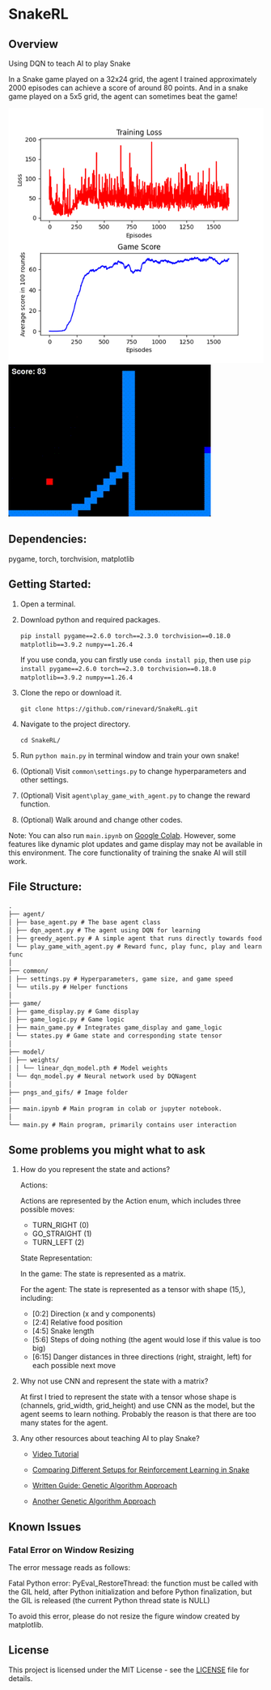 # SnakeRL

## Overview

Using DQN to teach AI to play Snake

In a Snake game played on a 32x24 grid, the agent I trained approximately 2000 episodes can achieve a score of around 80 points. And in a snake game played on a 5x5 grid, the agent can sometimes beat the game!

![alt text](pngs_and_gifs/loss.png)
![alt text](pngs_and_gifs/snaker.gif)

## Dependencies:

pygame, torch, torchvision, matplotlib

## Getting Started:

1. Open a terminal.

2. Download python and required packages.

   `pip install pygame==2.6.0 torch==2.3.0 torchvision==0.18.0 matplotlib==3.9.2 numpy==1.26.4`

   If you use conda, you can firstly use `conda install pip`, then use `pip install pygame==2.6.0 torch==2.3.0 torchvision==0.18.0 matplotlib==3.9.2 numpy==1.26.4`

3. Clone the repo or download it.

   `git clone https://github.com/rinevard/SnakeRL.git`

4. Navigate to the project directory.

   `cd SnakeRL/`

5. Run `python main.py` in terminal window and train your own snake!

6. (Optional) Visit `common\settings.py` to change hyperparameters and other settings.

7. (Optional) Visit `agent\play_game_with_agent.py` to change the reward function.

8. (Optional) Walk around and change other codes.

Note: You can also run `main.ipynb` on [Google Colab](https://colab.research.google.com). However, some features like dynamic plot updates and game display may not be available in this environment. The core functionality of training the snake AI will still work.

## File Structure:

```
.
├── agent/
│ ├── base_agent.py # The base agent class
│ ├── dqn_agent.py # The agent using DQN for learning
│ ├── greedy_agent.py # A simple agent that runs directly towards food
│ └── play_game_with_agent.py # Reward func, play func, play and learn func
│
├── common/
│ ├── settings.py # Hyperparameters, game size, and game speed
│ └── utils.py # Helper functions
│
├── game/
│ ├── game_display.py # Game display
│ ├── game_logic.py # Game logic
│ ├── main_game.py # Integrates game_display and game_logic
│ └── states.py # Game state and corresponding state tensor
│
├── model/
│ ├── weights/
│ │ └── linear_dqn_model.pth # Model weights
│ └── dqn_model.py # Neural network used by DQNagent
│
├── pngs_and_gifs/ # Image folder
│
├── main.ipynb # Main program in colab or jupyter notebook.
│
└── main.py # Main program, primarily contains user interaction
```

## Some problems you might what to ask

1.  How do you represent the state and actions?

    Actions:

    Actions are represented by the Action enum, which includes three possible moves:

    - TURN_RIGHT (0)
    - GO_STRAIGHT (1)
    - TURN_LEFT (2)

    State Representation:

    In the game:
    The state is represented as a matrix.

    For the agent:
    The state is represented as a tensor with shape (15,), including:

    - [0:2] Direction (x and y components)
    - [2:4] Relative food position
    - [4:5] Snake length
    - [5:6] Steps of doing nothing (the agent would lose if this value is too big)
    - [6:15] Danger distances in three directions (right, straight, left) for each possible next move

2.  Why not use CNN and represent the state with a matrix?

    At first I tried to represent the state with a tensor whose shape is (channels, grid_width, grid_height) and use CNN as the model, but the agent seems to learn nothing. Probably the reason is that there are too many states for the agent.

3.  Any other resources about teaching AI to play Snake?

    - [Video Tutorial](https://github.com/patrickloeber/snake-ai-pytorch)

    - [Comparing Different Setups for Reinforcement Learning in Snake](https://davidd-55.github.io/sNNake/)

    - [Written Guide: Genetic Algorithm Approach](https://craighaber.github.io/AI-for-Snake-Game/website_files/index.html)

    - [Another Genetic Algorithm Approach](https://github.com/arthurdjn/snake-reinforcement-learning)

## Known Issues

### Fatal Error on Window Resizing

The error message reads as follows:

Fatal Python error: PyEval_RestoreThread: the function must be called with the GIL held, after Python initialization and before Python finalization, but the GIL is released (the current Python thread state is NULL)

To avoid this error, please do not resize the figure window created by matplotlib.

## License

This project is licensed under the MIT License - see the [LICENSE](LICENSE) file for details.
